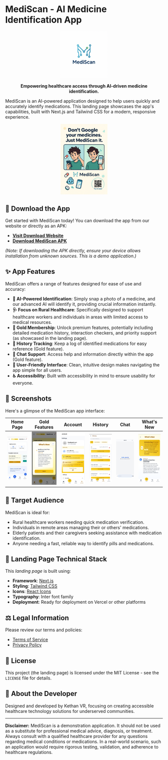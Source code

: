 # MediScan - AI Medicine Identification App

<p align="center">
  <img src="public/assets/Mediscan.png" alt="MediScan Logo" width="150"/>
</p>

<p align="center">
  <strong>Empowering healthcare access through AI-driven medicine identification.</strong>
</p>

MediScan is an AI-powered application designed to help users quickly and accurately identify medications. This landing page showcases the app's capabilities, built with Next.js and Tailwind CSS for a modern, responsive experience.

<p align="center">
  <img src="public/assets/Media/Mediscan-Dont-google-it-Mediscan-it.png" alt="MediScan Logo" width="150"/>
</p>

## 📲 Download the App

Get started with MediScan today! You can download the app from our website or directly as an APK:

*   **[Visit Download Website](https://downloadmediscan.kethanvr.me)**
*   **[Download MediScan APK](public/MediScan.apk?raw=true)**

*(Note: If downloading the APK directly, ensure your device allows installation from unknown sources. This is a demo application.)*

## ✨ App Features

MediScan offers a range of features designed for ease of use and accuracy:

*   **🤖 AI-Powered Identification**: Simply snap a photo of a medicine, and our advanced AI will identify it, providing crucial information instantly.
*   **🩺 Focus on Rural Healthcare**: Specifically designed to support healthcare workers and individuals in areas with limited access to medical resources.
*   **🥇 Gold Membership**: Unlock premium features, potentially including detailed medication history, interaction checkers, and priority support (as showcased in the landing page).
*   **📜 History Tracking**: Keep a log of identified medications for easy reference (Gold feature).
*   **💬 Chat Support**: Access help and information directly within the app (Gold feature).
*   **📱 User-Friendly Interface**: Clean, intuitive design makes navigating the app simple for all users.
*   **♿ Accessibility**: Built with accessibility in mind to ensure usability for everyone.

## 📸 Screenshots

Here's a glimpse of the MediScan app interface:

| Home Page | Gold Features | Account | History | Chat | What's New |
|---|---|---|---|---|---|
| <img src="public/assets/Homage-page.png" alt="Home Page" width="150"/> | <img src="public/assets/Gold-plan.png" alt="Gold Plan" width="150"/> | <img src="public/assets/Accunt-gold.png" alt="Account Screen" width="150"/> | <img src="public/assets/Histroy-gold.png" alt="History Screen" width="150"/> | <img src="public/assets/chat.png" alt="Chat Screen" width="150"/> | <img src="public/assets/whtsnew.png" alt="What's New Screen" width="150"/> |



## 🎯 Target Audience

MediScan is ideal for:

*   Rural healthcare workers needing quick medication verification.
*   Individuals in remote areas managing their or others' medications.
*   Elderly patients and their caregivers seeking assistance with medication identification.
*   Anyone needing a fast, reliable way to identify pills and medications.

## 🧰 Landing Page Technical Stack

This *landing page* is built using:

*   **Framework**: [Next.js](https://nextjs.org/)
*   **Styling**: [Tailwind CSS](https://tailwindcss.com/)
*   **Icons**: [React Icons](https://react-icons.github.io/react-icons/)
*   **Typography**: Inter font family
*   **Deployment**: Ready for deployment on Vercel or other platforms

## ⚖️ Legal Information

Please review our terms and policies:

*   [Terms of Service](/terms)
*   [Privacy Policy](/privacy)

## 📄 License

This project (the landing page) is licensed under the MIT License - see the `LICENSE` file for details.

## 👥 About the Developer

Designed and developed by Kethan VR, focusing on creating accessible healthcare technology solutions for underserved communities.

---

**Disclaimer:** MediScan is a demonstration application. It should not be used as a substitute for professional medical advice, diagnosis, or treatment. Always consult with a qualified healthcare provider for any questions regarding medical conditions or medications. In a real-world scenario, such an application would require rigorous testing, validation, and adherence to healthcare regulations.
